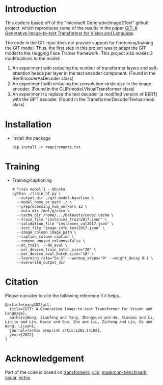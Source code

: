 # Introduction
This code is based off of the "microsoft GenerativeImage2Text" github project, which reproduces some of the results in the paper 
[GIT: A Generative Image-to-text Transformer for Vision and Language](https://arxiv.org/abs/2205.14100).

The code in the GIT repo does not provide support for finetuning/training the GIT model. Thus, the first step in this project was to adapt the GIT model to the Hugging Face Trainer framework.
This project also makes 3 modifications to the model:
1. An experiment with reducing the number of transformer layers and self-attention heads per layer in the text encoder component. (Found in the BertEncoderAsDecoder class)
2. An experiment with reducing the convolution stride size in the image encoder. (Found in the CLIP/model.VisualTransformer class)
3. An experiment to replace the text decoder (a modified version of BERT) with the GPT decoder. (Found in the TransformerDecoderTextualHead class)

# Installation

- Install the package
  ```shell
  pip install -r requirements.txt
  ```

# Training

- Training/captioning
  ```
  # Train model 1 - Ubuntu
  python ./train_hf.py \
    --output_dir ./git-model-baseline \
    --model_name_or_path ./ \
    --preprocessing_num_workers 12 \
    --data_dir /mnt/g/coco \
    --cache_dir /home/.../Datasets/coco/.cache \
	--train_file "instances_train2017.json" \
	--validation_file "instances_val2017.json" \
	--test_file "image_info_test2017.json" \
    --image_column image_path \
    --caption_column caption \
    --remove_unused_columns=False \
    --do_train  --do_eval \
    --per_device_train_batch_size="20" \
    --per_device_eval_batch_size="10" \
    --learning_rate="5e-5" --warmup_steps="0" --weight_decay 0.1 \
    --overwrite_output_dir
  ```

# Citation
Please consider to cite the following reference if it helps.
```text
@article{wang2022git,
  title={GIT: A Generative Image-to-text Transformer for Vision and Language},
  author={Wang, Jianfeng and Yang, Zhengyuan and Hu, Xiaowei and Li, Linjie and Lin, Kevin and Gan, Zhe and Liu, Zicheng and Liu, Ce and Wang, Lijuan},
  journal={arXiv preprint arXiv:2205.14100},
  year={2022}
}
```

# Acknowledgement
Part of the code is based on
[transformers](https://github.com/huggingface/transformers),
[clip](https://github.com/openai/CLIP),
[maskrcnn-benchmark](https://github.com/facebookresearch/maskrcnn-benchmark),
[oscar](https://github.com/microsoft/Oscar),
[virtex](https://github.com/kdexd/virtex).


